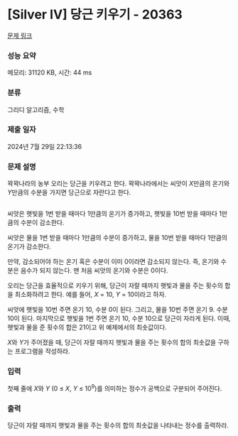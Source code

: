 # [Silver IV] 당근 키우기 - 20363 

[문제 링크](https://www.acmicpc.net/problem/20363) 

### 성능 요약

메모리: 31120 KB, 시간: 44 ms

### 분류

그리디 알고리즘, 수학

### 제출 일자

2024년 7월 29일 22:13:36

### 문제 설명

<p>꽉꽉나라의 농부 오리는 당근을 키우려고 한다. 꽉꽉나라에서는 씨앗이 <em>X</em>만큼의 온기와 <em>Y</em>만큼의 수분을 가지면 당근으로 자란다고 한다.</p>

<p style="text-align: center;"><img alt="" src=""></p>

<p>씨앗은 햇빛을 1번 받을 때마다 1만큼의 온기가 증가하고, 햇빛을 10번 받을 때마다 1만큼의 수분이 감소한다.</p>

<p>씨앗은 물을 1번 받을 때마다 1만큼의 수분이 증가하고, 물을 10번 받을 때마다 1만큼의 온기가 감소한다.</p>

<p>만약, 감소되어야 하는 온기 혹은 수분이 이미 0이라면 감소되지 않는다. 즉, 온기와 수분은 음수가 되지 않는다. 맨 처음 씨앗의 온기와 수분은 0이다.</p>

<p>오리는 당근을 효율적으로 키우기 위해, 당근이 자랄 때까지 햇빛과 물을 주는 횟수의 합을 최소화하려고 한다. 예를 들어, <em>X </em>= 10, <em>Y </em>= 10이라고 하자.</p>

<p>씨앗에 햇빛을 10번 주면 온기 10, 수분 0이 된다. 그리고, 물을 10번 주면 온기 9. 수분 10이 된다. 마지막으로 햇빛을 1번 주면 온기 10, 수분 10으로 당근이 자라게 된다. 이때, 햇빛과 물을 준 횟수의 합은 21이고 위 예제에서의 최솟값이다.</p>

<p><em>X</em>와 <em>Y</em>가 주어졌을 때, 당근이 자랄 때까지 햇빛과 물을 주는 횟수의 합의 최솟값을 구하는 프로그램을 작성하라.</p>

### 입력 

 <p>첫째 줄에 <em>X</em>와 <em>Y </em>(0 ≤ <em>X</em>, <em>Y</em> ≤ 10<sup>9</sup>)를 의미하는 정수가 공백으로 구분되어 주어진다.</p>

### 출력 

 <p>당근이 자랄 때까지 햇빛과 물을 주는 횟수의 합의 최솟값을 나타내는 정수를 출력하라.</p>


